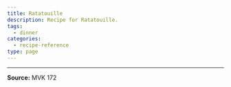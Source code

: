 ```yaml
---
title: Ratatouille
description: Recipe for Ratatouille.
tags:
  - dinner
categories:
  - recipe-reference
type: page
---
```


---

**Source:** MVK 172
